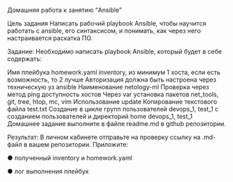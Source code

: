 Домашняя работа к занятию “Ansible”

Цель задания
Написать рабочий playbook Ansible, чтобы научится работать с ansible, его синтаксисом, и понимать, как через него настраивается раскатка ПО.

Задание:
Необходимо написать playbook Ansible, который будет в себе содержать:

Имя плейбука homework.yaml
inventory, из минимум 1 хоста, если есть возможность, то 2 лучше
Авторизация должна быть настроена через техническую уз ansible
Наименование netology-ml
Проверка через метод ping доступность хостов
Через var установка пакетов net_tools, git, tree, htop, mc, vim
Использование update
Копирование текстового файла test.txt
Создание в цикле групп пользователей devops_1, test_1 с созданием пользователей и директорий home devops_1, test_1
Домашнее задание выполните в файле readme.md в github репозитории.

Результат:
В личном кабинете отправьте на проверку ссылку на .md-файл в вашем репозитории. Приложите:

● полученный inventory и homework.yaml

● лог выполнения плейбук
